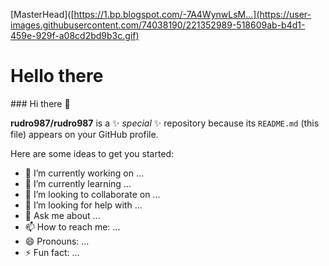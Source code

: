 [MasterHead]([https://1.bp.blogspot.com/-7A4WynwLsM...](https://user-images.githubusercontent.com/74038190/221352989-518609ab-b4d1-459e-929f-a08cd2bd9b3c.gif)
<h1>Hello there</h1>
### Hi there 👋

**rudro987/rudro987** is a ✨ _special_ ✨ repository because its `README.md` (this file) appears on your GitHub profile.

Here are some ideas to get you started:

- 🔭 I’m currently working on ...
- 🌱 I’m currently learning ...
- 👯 I’m looking to collaborate on ...
- 🤔 I’m looking for help with ...
- 💬 Ask me about ...
- 📫 How to reach me: ...
- 😄 Pronouns: ...
- ⚡ Fun fact: ...
